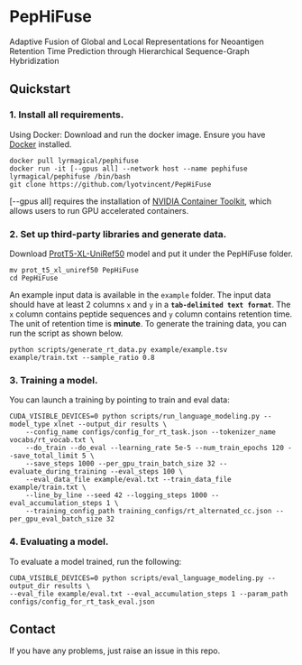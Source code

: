 # PepHiFuse
Adaptive Fusion of Global and Local Representations for Neoantigen Retention Time Prediction through Hierarchical Sequence-Graph Hybridization

## Quickstart

### 1. Install all requirements.

Using Docker: Download and run the docker image. Ensure you have [Docker](https://docs.docker.com/desktop/install/ubuntu/) installed.
```shell
docker pull lyrmagical/pephifuse
docker run -it [--gpus all] --network host --name pephifuse lyrmagical/pephifuse /bin/bash
git clone https://github.com/lyotvincent/PepHiFuse
```
[--gpus all] requires the installation of [NVIDIA Container Toolkit](https://github.com/NVIDIA/nvidia-container-toolkit), which allows users to run GPU accelerated containers.

### 2. Set up third-party libraries and generate data.

Download [ProtT5-XL-UniRef50](https://huggingface.co/Rostlab/prot_t5_xl_uniref50) model and put it under the PepHiFuse folder.
```shell
mv prot_t5_xl_uniref50 PepHiFuse
cd PepHiFuse
```
An example input data is available in the `example` folder. The input data should have at least 2 columns `x` and `y` in a **`tab-delimited text format`**. The `x` column contains peptide sequences and `y` column contains retention time. The unit of retention time is **minute**. To generate the training data, you can run the script as shown below.
```shell
python scripts/generate_rt_data.py example/example.tsv example/train.txt --sample_ratio 0.8
```

### 3. Training a model.

You can launch a training by pointing to train and eval data:
```shell
CUDA_VISIBLE_DEVICES=0 python scripts/run_language_modeling.py --model_type xlnet --output_dir results \
    --config_name configs/config_for_rt_task.json --tokenizer_name vocabs/rt_vocab.txt \
    --do_train --do_eval --learning_rate 5e-5 --num_train_epochs 120 --save_total_limit 5 \
    --save_steps 1000 --per_gpu_train_batch_size 32 --evaluate_during_training --eval_steps 100 \
    --eval_data_file example/eval.txt --train_data_file example/train.txt \
    --line_by_line --seed 42 --logging_steps 1000 --eval_accumulation_steps 1 \
    --training_config_path training_configs/rt_alternated_cc.json --per_gpu_eval_batch_size 32
```

### 4. Evaluating a model.

To evaluate a model trained, run the following:
```shell
CUDA_VISIBLE_DEVICES=0 python scripts/eval_language_modeling.py --output_dir results \
--eval_file example/eval.txt --eval_accumulation_steps 1 --param_path configs/config_for_rt_task_eval.json
```

## Contact

If you have any problems, just raise an issue in this repo.